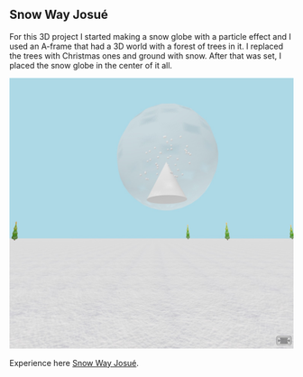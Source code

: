 ## Snow Way Josué

For this 3D project I started making a snow globe with a particle effect and I used an A-frame that had a 3D world with a forest of trees in it. I replaced the trees with Christmas ones and ground with snow. After that was set, I placed the snow globe in the center of it all.


<img src="images/way.jpg?raw=true"/>



Experience here [Snow Way Josué](https://editor.p5js.org/diazcarlosjosue1/sketches/530S6ccoe/).
